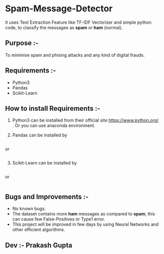 # Spam-Message-Detector
It uses Text Extraction Feature like TF-IDF Vectorizer and simple python code, to classify the messages as **spam**  or **ham** (normal).


## Purpose :- 

To minimise spam and phising attacks and any kind of digital frauds.


## Requirements :-

- Python3 
- Pandas
- Scikit-Learn


## How to install Requirements :-

1. Python3 can be installed from their official site https://www.python.org/ . Or you can use anaconda environment.

2. Pandas can be installed by
```conda install -c anaconda pandas
``` 
or
```pip3 install pandas
```
3. Scikit-Learn can be installed by 
```conda install -c anaconda scikit-learn
```
or
```pip3 install -U scikit-learn
```
## Bugs and Improvements :-

- No known bugs.
- The dataset contains more **ham** messages as compared to **spam**, this can cause few False-Positives or Type1 error.
- This project will be improved in few days by using Neural Networks and other efficient algorithms.


## Dev :- Prakash Gupta
